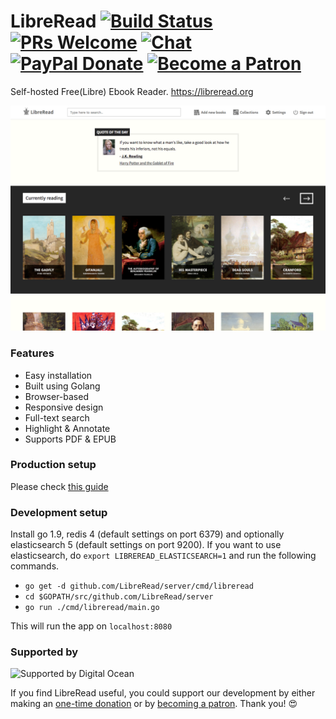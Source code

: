 <!---Copyright 2017 Nirmal Kumar--->

<!---This file is part of LibreRead.--->

<!---LibreRead is free software: you can redistribute it and/or modify
it under the terms of the GNU Affero General Public License as published by
the Free Software Foundation, either version 3 of the License, or
(at your option) any later version.--->

<!---LibreRead is distributed in the hope that it will be useful,
but WITHOUT ANY WARRANTY; without even the implied warranty of
MERCHANTABILITY or FITNESS FOR A PARTICULAR PURPOSE.  See the
GNU Affero General Public License for more details.--->

<!---You should have received a copy of the GNU Affero General Public License
along with LibreRead.  If not, see <http://www.gnu.org/licenses/>.--->

# LibreRead [![Build Status](https://api.travis-ci.org/LibreRead/server.svg?branch=master)](https://travis-ci.org/LibreRead/server) [![PRs Welcome](https://img.shields.io/badge/PRs-welcome-brightgreen.svg)](http://makeapullrequest.com) [![Chat](https://img.shields.io/badge/chat-on%20discord-7289da.svg)](https://discord.gg/wHCM7DZ) [![PayPal Donate](https://img.shields.io/badge/Donate-PayPal-green.svg)](https://www.paypal.me/paynirmal) [![Become a Patron](https://img.shields.io/badge/Patron-Patreon-red.svg)](https://www.patreon.com/mysticmode)

Self-hosted Free(Libre) Ebook Reader. https://libreread.org

![Alt text](/static/img/screenshot.png?raw=true "Home Page")

### Features
 - Easy installation
 - Built using Golang
 - Browser-based
 - Responsive design
 - Full-text search
 - Highlight & Annotate
 - Supports PDF & EPUB
 
### Production setup
Please check [this guide](https://github.com/LibreRead/server/blob/master/docs/INSTALL.md)

### Development setup
Install go 1.9, redis 4 (default settings on port 6379) and optionally elasticsearch 5 (default settings on port 9200). If you want to use elasticsearch, do `export LIBREREAD_ELASTICSEARCH=1` and run the following commands.
 - `go get -d github.com/LibreRead/server/cmd/libreread`
 - `cd $GOPATH/src/github.com/LibreRead/server`
 - `go run ./cmd/libreread/main.go`
 
 This will run the app on `localhost:8080`

### Supported by
<img src="https://www.digitalocean.com/assets/media/logos-badges/png/DO_Logo_Horizontal_Black-a93a7c21.png" height="40px" alt="Supported by Digital Ocean" />

If you find LibreRead useful, you could support our development by either making an [one-time donation](https://www.paypal.me/paynirmal) or by [becoming a patron](https://www.patreon.com/mysticmode). Thank you! 😍
